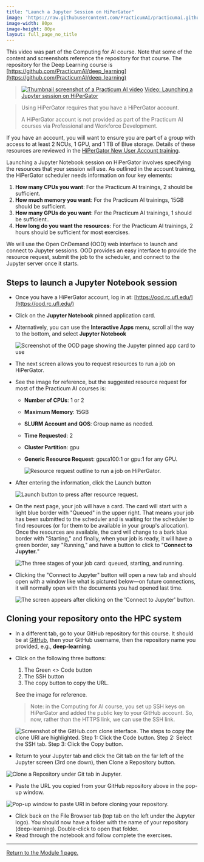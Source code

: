```yaml
---
title: "Launch a Jupyter Session on HiPerGator"
image: 'https://raw.githubusercontent.com/PracticumAI/practicumai.github.io/main/images/icons/practicumai_deep_learning.png'
image-width: 80px
image-height: 80px
layout: full_page_no_title
---
```


This video was part of the Computing for AI course. Note that some of the content and screenshots reference the repository for that course. The repository for the Deep Learning course is [https://github.com/PracticumAI/deep_learning](https://github.com/PracticumAI/deep_learning)

> [![Thumbnail screenshot of a Practicum AI video](/images/video_thumbnail.png)](https://mediasite.video.ufl.edu/Mediasite/Play/a7a381d678214cf88fe062bba22932731d) [Video: Launching a Jupyter session on HiPerGator](https://mediasite.video.ufl.edu/Mediasite/Play/a7a381d678214cf88fe062bba22932731d)

> Using HiPerGator requires that you have a HiPerGator account.
>
> A HiPerGator account is not provided as part of the Practicum AI courses via Professional and Workforce Development.

If you have an account, you will want to ensure you are part of a group with access to at least 2 NCUs, 1 GPU, and 1 TB of Blue storage. Details of these resources are reviewed in the [HiPerGator New User Account training](https://help.rc.ufl.edu/doc/New_user_training).

Launching a Jupyter Notebook session on HiPerGator involves specifying the resources that your session will use. As outlined in the account training, the HiPerGator scheduler needs information on four key elements:

1. **How many CPUs you want**: For the Practicum AI trainings, 2 should be sufficient.
1. **How much memory you want**: For the Practicum AI trainings, 15GB should be sufficient.
1. **How many GPUs do you want**: For the Practicum AI trainings, 1 should be sufficient..
1. **How long do you want the resources**: For the Practicum AI trainings, 2 hours should be sufficient for most exercises.

We will use the Open OnDemand (OOD) web interface to launch and connect to Jupyter sessions. OOD provides an easy interface to provide the resource request, submit the job to the scheduler, and connect to the Jupyter server once it starts.

## Steps to launch a Jupyter Notebook session

* Once you have a HiPerGator account, log in at: [https://ood.rc.ufl.edu/](https://ood.rc.ufl.edu/)
* Click on the **Jupyter Notebook** pinned application card.
* Alternatively, you can use the **Interactive Apps** menu, scroll all the way to the bottom, and select **Jupyter Notebook**

    ![Screenshot of the OOD page showing the Jupyter pinned app card to use](/images/ood_jupyter_app.png)

* The next screen allows you to request resources to run a job on HiPerGator.
* See the image for reference, but the suggested resource request for most of the Practicum AI courses is:
  * **Number of CPUs**: 1 or 2
  * **Maximum Memory**: 15GB
  * **SLURM Account and QOS**: Group name as needed.
  * **Time Requested**: 2
  * **Cluster Partition**: gpu
  * **Generic Resource Request**: gpu:a100:1 or gpu:1 for any GPU.

    ![Resource request outline to run a job on HiPerGator.](/images/hpg_resource_request.png)

* After entering the information, click the Launch button

    ![Launch button to press after resource request.](/images/hpg_launch.png)

* On the next page, your job will have a card. The card will start with a light blue border with "Queued" in the upper right. That means your job has been submitted to the scheduler and is waiting for the scheduler to find resources (or for them to be available in your group's allocation). Once the resources are available, the card will change to a bark blue border with "Starting," and finally, when your job is ready, it will have a green border, say "Running," and have a button to click to "**Connect to Jupyter.**"

    ![The three stages of your job card: queued, starting, and running.](/images/hpg_connect_to_jupyter.png)

* Clicking the "Connect to Jupyter" button will open a new tab and should open with a window like what is pictured below—on future connections, it will normally open with the documents you had opened last time.

    ![The screen appears after clicking on the 'Connect to Jupyter' button.](/images/hpg_jupyter_home.png)

## Cloning your repository onto the HPC system

* In a different tab, go to your GitHub repository for this course. It should be at [GitHub](https://github.com/), then your GitHub username, then the repository name you provided, e.g., **deep-learning**.
* Click on the following three buttons:

  1. The Green <> Code button
  1. The SSH button
  1. The copy button to copy the URL. 
  
  See the image for reference.

  > Note: in the Computing for AI course, you set up SSH keys on HiPerGator and added the public key to your GitHub account. So, now, rather than the HTTPS link, we can use the SSH link.

  ![Screenshot of the GitHub.com clone interface. The steps to copy the clone URI are highlighted. Step 1: Click the Code button. Step 2: Select the SSH tab. Step 3: Click the Copy button.](/images/git_clone_ssh.png)

* Return to your Jupyter tab and click the Git tab on the far left of the Jupyter screen (3rd one down), then Clone a Repository button.

![Clone a Repository under Git tab in Jupyter.](/images/hpg_clone_repo_2.png)

* Paste the URL you copied from your GitHub repository above in the pop-up window.

![Pop-up window to paste URI in before cloning your repository.](/images/hpg_clone_repo_3.png)

* Click back on the File Browser tab (top tab on the left under the Jupyter logo). You should now have a folder with the name of your repository (deep-learning). Double-click to open that folder.
* Read through the notebook and follow complete the exercises.

---

[Return to the Module 1 page.](/deep_learning/01_getting_started_dl/)